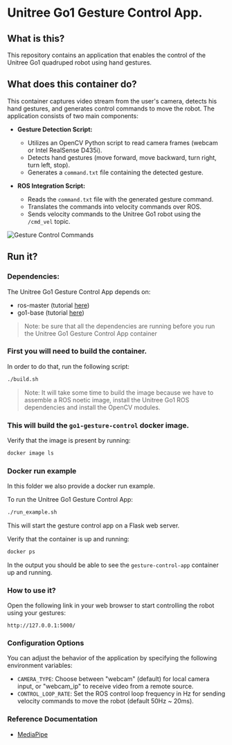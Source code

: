 # Unitree Go1 Gesture Control App.

## What is this?

This repository contains an application that enables the control of the Unitree Go1 quadruped robot using hand gestures.

## What does this container do?

This container captures video stream from the user's camera, detects his hand gestures, and generates control commands to move the robot. The application consists of two main components: 

- **Gesture Detection Script:**
  - Utilizes an OpenCV Python script to read camera frames (webcam or Intel RealSense D435i).
  - Detects hand gestures (move forward, move backward, turn right, turn left, stop).
  - Generates a `command.txt` file containing the detected gesture.

- **ROS Integration Script:**
  - Reads the `command.txt` file with the generated gesture command.
  - Translates the commands into velocity commands over ROS.
  - Sends velocity commands to the Unitree Go1 robot using the `/cmd_vel` topic.

![Gesture Control Commands](../../images/gesture-control-commands.png)

## Run it?

### Dependencies:

The Unitree Go1 Gesture Control App depends on:

- ros-master (tutorial [here](../ros-master/))
- go1-base (tutorial [here](../go1-base/))

> Note: be sure that all the dependencies are running before you run the Unitree Go1 Gesture Control App container

### First you will need to build the container. 

In order to do that, run the following script:
```bash
./build.sh
```

> Note: It will take some time to build the image because we have to assemble a ROS noetic image, install the Unitree Go1 ROS dependencies and install the OpenCV modules.

### This will build the `go1-gesture-control` docker image. 

Verify that the image is present by running:
```bash
docker image ls
```

### Docker run example
In this folder we also provide a docker run example. 

To run the Unitree Go1 Gesture Control App:
```bash
./run_example.sh
```

This will start the gesture control app on a Flask web server.

Verify that the container is up and running:
```bash
docker ps
```
In the output you should be able to see the `gesture-control-app` container up and running. 

### How to use it?

Open the following link in your web browser to start controlling the robot using your gestures:
```
http://127.0.0.1:5000/
```

### Configuration Options

You can adjust the behavior of the application by specifying the following environment variables:

- `CAMERA_TYPE`: Choose between "webcam" (default) for local camera input, or "webcam_ip" to receive video from a remote source.
- `CONTROL_LOOP_RATE`: Set the ROS control loop frequency in Hz for sending velocity commands to move the robot (default 50Hz ~ 20ms).

### Reference Documentation

- [MediaPipe](https://developers.google.com/mediapipe/solutions/vision/hand_landmarker)

